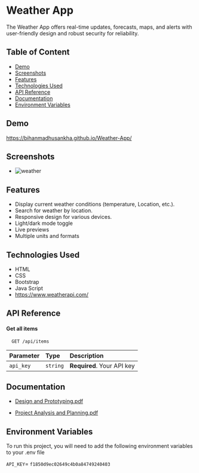 
# Weather App

The Weather App offers real-time updates, forecasts, maps, and alerts with user-friendly design and robust security for reliability.
## Table of Content
- [Demo](#demo)
- [Screenshots](#screenshots)
- [Features](#features)
- [Technologies Used](#technologies)
- [API Reference](#api)
- [Documentation](#documentation)
- [Environment Variables](#environment)
  
## <a name="demo">Demo</a> 

https://bihanmadhusankha.github.io/Weather-App/


## <a name="screenshots">Screenshots</a> 
- ![weather](https://github.com/user-attachments/assets/6fe384ed-4603-4a6e-bf9a-173b5c650506)


## <a name="features">Features</a> 

- Display current weather conditions (temperature, Location, etc.).
- Search for weather by location.
- Responsive design for various devices.
- Light/dark mode toggle
- Live previews
- Multiple units and formats




## <a name="technologies">Technologies Used</a> 

- HTML
- CSS
- Bootstrap
- Java Script
- https://www.weatherapi.com/



## <a name="api">API Reference</a> 

#### Get all items

```http
  GET /api/items
```

| Parameter | Type     | Description                |
| :-------- | :------- | :------------------------- |
| `api_key` | `string` | **Required**. Your API key |


## <a name="documentation">Documentation</a> 

- [Design and Prototyping.pdf](https://github.com/BihanMadhusankha/Weather-App/files/14622725/Design.and.Prototyping.1.pdf)

- [Project Analysis and Planning.pdf](https://github.com/BihanMadhusankha/Weather-App/files/14622726/Project.Analysis.and.Planning.1.pdf)

## <a name="environment">Environment Variables</a> 

To run this project, you will need to add the following environment variables to your .env file

`API_KEY`= `f1850d9ec02649c4b0a84749240403`






